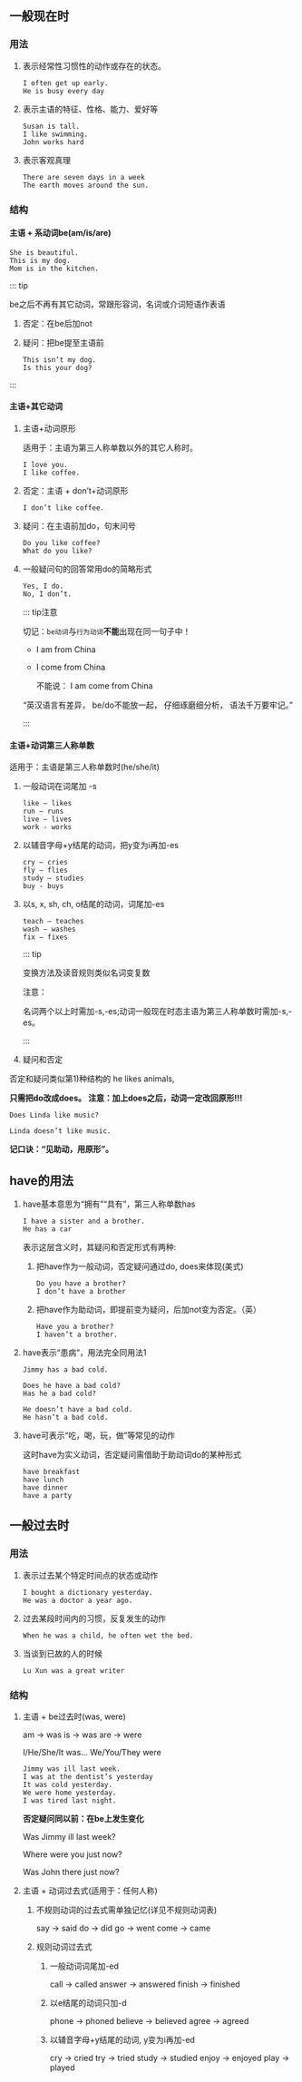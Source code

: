 ## 一般现在时

### 用法

1. 表示经常性习惯性的动作或存在的状态。

   ```
   I often get up early.
   He is busy every day
   ```

2. 表示主语的特征、性格、能力、爱好等

   ```
   Susan is tall.
   I like swimming.
   John works hard
   ```

3. 表示客观真理

   ```
   There are seven days in a week
   The earth moves around the sun.
   ```

### 结构

#### 主语 + 系动词be(am/is/are)

```
She is beautiful.
This is my dog.
Mom is in the kitchen.
```

::: tip

be之后不再有其它动词，常跟形容词，名词或介词短语作表语

1. 否定：在be后加not

2. 疑问：把be提至主语前

   ```
   This isn’t my dog.
   Is this your dog?
   ```

:::

#### 主语+其它动词

1. 主语+动词原形

   适用于：主语为第三人称单数以外的其它人称时。

   ```
   I love you.
   I like coffee.
   ```

2. 否定：主语 + don’t+动词原形

   ```
   I don’t like coffee.
   ```

3. 疑问：在主语前加do，句末问号

   ```
   Do you like coffee?
   What do you like?
   ```

4. 一般疑问句的回答常用do的简略形式

   ```
   Yes, I do.
   No, I don’t.
   ```

   ::: tip注意

   切记：`be动词`与`行为动词`**不能**出现在同一句子中！

   - I am from China

   - I come from China

     不能说： I am come from China

   “英汉语言有差异，
   be/do不能放一起，
   仔细琢磨细分析，
   语法千万要牢记。”

   :::

#### 主语+动词第三人称单数

适用于：主语是第三人称单数时(he/she/it)

1. 一般动词在词尾加 -s

   ```
   like – likes
   run – runs
   live – lives
   work - works
   ```

2. 以辅音字母+y结尾的动词，把y变为i再加-es

   ```
   cry – cries
   fly – flies
   study – studies
   buy - buys
   ```

3. 以s, x, sh, ch, o结尾的动词，词尾加-es

   ```
   teach – teaches
   wash – washes
   fix – fixes
   ```

   ::: tip

   变换方法及读音规则类似名词变复数

   注意：

   名词两个以上时需加-s,-es;动词一般现在时态主语为第三人称单数时需加-s,-es。

   :::

4. 疑问和否定

否定和疑问类似第1)种结构的 he likes animals,

**只需把do改成does。**
**注意：加上does之后，动词一定改回原形!!!**

```
Does Linda like music?
```

```
Linda doesn’t like music.
```

**记口诀：“见助动，用原形”。**

## have的用法

1. have基本意思为“拥有”“具有”，第三人称单数has

   ```
   I have a sister and a brother.
   He has a car
   ```

   表示这层含义时，其疑问和否定形式有两种:

   1. 把have作为一般动词，否定疑问通过do, does来体现(美式)

      ```
      Do you have a brother?
      I don’t have a brother
      ```

   2. 把have作为助动词，即提前变为疑问，后加not变为否定。（英）

      ```
      Have you a brother?
      I haven’t a brother.
      ```

2. have表示“患病”，用法完全同用法1

   ```
   Jimmy has a bad cold.
   ```

   ```
   Does he have a bad cold?
   Has he a bad cold?
   ```

   ```
   He doesn’t have a bad cold.
   He hasn’t a bad cold.
   ```

3. have可表示“吃，喝，玩，做”等常见的动作

   这时have为实义动词，否定疑问需借助于助动词do的某种形式

   ```
   have breakfast
   have lunch
   have dinner
   have a party
   ```

## 一般过去时

### 用法

1. 表示过去某个特定时间点的状态或动作

   ```
   I bought a dictionary yesterday.
   He was a doctor a year ago.
   ```

2. 过去某段时间内的习惯，反复发生的动作

   ```
   When he was a child, he often wet the bed.
   ```

3. 当谈到已故的人的时候

   ```
   Lu Xun was a great writer
   ```

### 结构

1. 主语 + be过去时(was, were)

   am   ->   was
   is   ->  was
   are  ->   were

   I/He/She/It was…
   We/You/They were

   ```
   Jimmy was ill last week.
   I was at the dentist’s yesterday
   It was cold yesterday.
   We were home yesterday.
   I was tired last night.
   ```

   **否定疑问同以前：在be上发生变化**

   Was Jimmy ill last week?

   Where were you just now?

   Was John there just now?

2. 主语 + 动词过去式(适用于：任何人称)

   1. 不规则动词的过去式需单独记忆(详见不规则动词表)

      say -> said
      do -> did
      go -> went
      come -> came

   2. 规则动词过去式

      1. 一般动词词尾加-ed

         call -> called
         answer -> answered
         finish -> finished

      2. 以e结尾的动词只加-d

         phone -> phoned
         believe -> believed
         agree -> agreed

      3. 以辅音字母+y结尾的动词, y变为i再加-ed

         cry -> cried
         try -> tried
         study -> studied
         enjoy -> enjoyed
         play -> played







